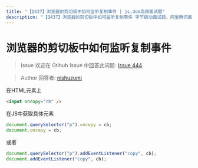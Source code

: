 ```yaml
---
title: "【Q437】浏览器的剪切板中如何监听复制事件 | js,dom高频面试题"
description: "【Q437】浏览器的剪切板中如何监听复制事件 字节跳动面试题、阿里腾讯面试题、美团小米面试题。"
---
```


# 浏览器的剪切板中如何监听复制事件

> Issue
> 欢迎在 Gtihub Issue 中回答此问题: [Issue 444](https://github.com/shfshanyue/Daily-Question/issues/444)

> Author
> 回答者: [nishuzumi](https://github.com/nishuzumi)

在HTML元素上

```html
<input oncopy="cb" />
```

在JS中获取具体元素

```js
document.querySelector("p").oncopy = cb;
document.oncopy = cb;
```

或者

```js
document.querySelector("p").addEventListener("copy", cb);
document.addEventListener("copy", cb);
```
